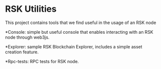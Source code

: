 # RSK Utilities
This project contains tools that we find useful in the usage of an RSK node

*Console: simple but useful console that enables interacting with an RSK node through web3js.

*Explorer: sample RSK Blockchain Explorer, includes a simple asset creation feature.

*Rpc-tests: RPC tests for RSK node.

